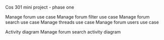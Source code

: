 Cos 301 mini project - phase one

Manage forum use case
    Manage forum filter use case
    Manage forum search use case
    Manage threads use case
    Manage forum users use case

Activity diagram
    Manage forum search activity diagram

